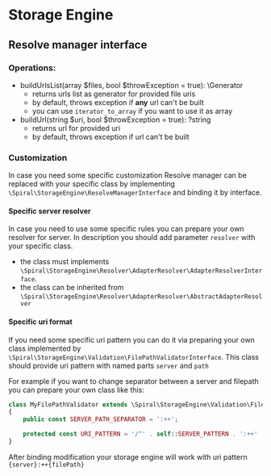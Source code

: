 # Storage Engine

## Resolve manager interface

### Operations:
- buildUrlsList(array $files, bool $throwException = true): \Generator
  - returns urls list as generator for provided file uris
  - by default, throws exception if **any** url can't be built
  - you can use `iterator_to_array` if you want to use it as array
- buildUrl(string $uri, bool $throwException = true): ?string
  - returns url for provided uri
  - by default, throws exception if url can't be built
  
### Customization
In case you need some specific customization Resolve manager can be replaced with your specific class 
by implementing `\Spiral\StorageEngine\ResolveManagerInterface` and binding it by interface.

#### Specific server resolver
In case you need to use some specific rules you can prepare your own resolver for server. In description 
you should add parameter `resolver` with your specific class.
- the class must implements `\Spiral\StorageEngine\Resolver\AdapterResolver\AdapterResolverInterface`.
- the class can be inherited from `\Spiral\StorageEngine\Resolver\AdapterResolver\AbstractAdapterResolver`

#### Specific uri format
If you need some specific uri pattern you can do it via preparing your own class 
implemented by `\Spiral\StorageEngine\Validation\FilePathValidatorInterface`.
This class should provide uri pattern with named parts `server` and `path`

For example if you want to change separator between a server and filepath you can prepare your own class like this:
```php
class MyFilePathValidator extends \Spiral\StorageEngine\Validation\FilePathValidator
{
    public const SERVER_PATH_SEPARATOR = ':++';

    protected const URI_PATTERN = '/^' . self::SERVER_PATTERN . ':++' . self::FILE_PATH_PATTERN . '$/';
}
```

After binding modification your storage engine will work with uri pattern `{server}:++{filePath}`
